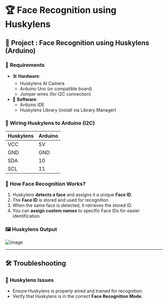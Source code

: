 # 🏆 Face Recognition using Huskylens


## 🚀 **Project : Face Recognition using Huskylens (Arduino)**  
### 📌 **Requirements**  
- 🛠️ **Hardware**:  
  - Huskylens AI Camera  
  - Arduino Uno (or compatible board)  
  - Jumper wires (for I2C connection)  
- 💾 **Software**:  
  - Arduino IDE  
  - Huskylens Library (install via Library Manager)  

### 🔧 **Wiring Huskylens to Arduino (I2C)**  
| Huskylens | Arduino |
|-----------|---------|
| VCC       | 5V      |
| GND       | GND     |
| SDA       | 10      |
| SCL       | 11      |

### 🎯 **How Face Recognition Works?**
1. Huskylens **detects a face** and assigns it a unique **Face ID**.  
2. The **Face ID** is stored and used for recognition.  
3. When the same face is detected, it retrieves the stored ID.  
4. You can **assign custom names** to specific Face IDs for easier identification.  

### 🖼️ **Huskylens Output**  
![image](https://github.com/user-attachments/assets/506341d2-3908-4dae-8082-ee41233338c0)

---


## 🛠️ **Troubleshooting**
### 🔹 **Huskylens Issues**
- Ensure Huskylens is properly wired and trained for recognition.  
- Verify that Huskylens is in the correct **Face Recognition Mode**.  


